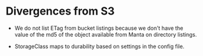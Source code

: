 Divergences from S3
===================

* We do not list ETag from bucket listings because we don't have the value of
  the md5 of the object available from Manta on directory listings.

* StorageClass maps to durability based on settings in the config file.
